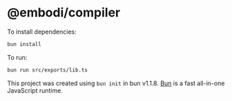 # @embodi/compiler

To install dependencies:

```bash
bun install
```

To run:

```bash
bun run src/exports/lib.ts
```

This project was created using `bun init` in bun v1.1.8. [Bun](https://bun.sh) is a fast all-in-one JavaScript runtime.
